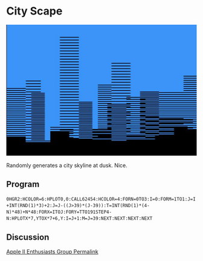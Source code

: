 # City Scape

![image](images/city-scape.jpg "City Scape Screenshot")

Randomly generates a city skyline at dusk. Nice.

## Program

`0HGR2:HCOLOR=6:HPLOT0,0:CALL62454:HCOLOR=4:FORN=0TO3:I=0:FORM=1TO1:J=I+INT(RND(1)*3)+2:J=J-((J>39)*(J-39)):T=INT(RND(1)*(4-N)*48)+N*48:FORX=ITOJ:FORY=TTO191STEP4-N:HPLOTX*7,YTOX*7+6,Y:I=J+1:M=J=39:NEXT:NEXT:NEXT:NEXT`

## Discussion

[Apple II Enthusiasts Group Permalink](https://www.facebook.com/groups/5251478676/permalink/10157310582478677/)
